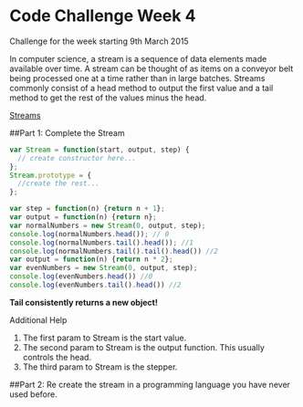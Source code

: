 # Code Challenge Week 4
Challenge for the week starting 9th March 2015

In computer science, a stream is a sequence of data elements made available over time. A stream can be thought of as items on a conveyor belt being processed one at a time rather than in large batches. Streams commonly consist of a head method to output the first value and a tail method to get the rest of the values minus the head. 

[Streams](http://en.wikipedia.org/wiki/Stream_(computing))


##Part 1: Complete the Stream

```javascript
var Stream = function(start, output, step) {
  // create constructor here...
};
Stream.prototype = {
  //create the rest...
};

var step = function(n) {return n + 1};
var output = function(n) {return n};
var normalNumbers = new Stream(0, output, step);
console.log(normalNumbers.head()); // 0
console.log(normalNumbers.tail().head()); //1
console.log(normalNumbers.tail().tail().head()) //2
var output = function(n) {return n * 2};
var evenNumbers = new Stream(0, output, step);
console.log(evenNumbers.head()) //0
console.log(evenNumbers.tail().head()) //2
```
**Tail consistently returns a new object!**

Additional Help

1. The first param to Stream is the start value.
2. The second param to Stream is the output function. This usually controls the head.
3. The third param to Stream is the stepper.

##Part 2: Re create the stream in a programming language you have never used before.
